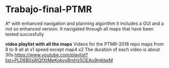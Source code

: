 # Trabajo-final-PTMR
A* with enhanced navigation and planning algorithm it includes a GUI and a not so enhanced version. It navigated through all maps that have been tested succesfully

**video playlist with all the maps**
Videos for the PTMR-2018 repo maps from 8 to 9 all at x1 speed except map4 x2
The duration of each video is about 30s
https://www.youtube.com/playlist?list=PLD6B0sWQfXtMeKobvsBmHz5OEAu9mkbeM

